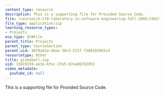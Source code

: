 ```yaml
---
content_type: resource
description: This is a supporting file for Provided Source Code.
file: /courses/6-170-laboratory-in-software-engineering-fall-2005/15019259ae3e6fec37e567ea86781953_gizmoball.zip
file_type: application/zip
learning_resource_types:
- Projects
ocw_type: OCWFile
parent_title: Projects
parent_type: CourseSection
parent_uid: 4878a83a-4bee-38c5-572f-f380102965c4
resourcetype: Other
title: gizmoball.zip
uid: 15019259-ae3e-6fec-37e5-67ea86781953
video_metadata:
  youtube_id: null
---
```

This is a supporting file for Provided Source Code.

